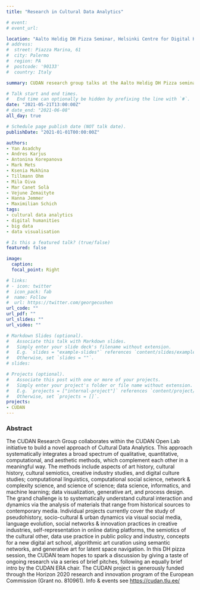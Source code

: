 ```yaml
---
title: "Research in Cultural Data Analytics"

# event: 
# event_url: 

location: "Aalto Heldig DH Pizza Seminar, Helsinki Centre for Digital Humanities, University of Helsinki, Finland"
# address:
#  street: Piazza Marina, 61
#  city: Palermo
#  region: PA
#  postcode: '90133'
#  country: Italy

summary: CUDAN research group talks at the Aalto Heldig DH Pizza seminar about research in Cultural Data Analytics.

# Talk start and end times.
#   End time can optionally be hidden by prefixing the line with `#`.
date: "2021-05-21T13:00:00Z"
# date_end: "2021-06-08"
all_day: true

# Schedule page publish date (NOT talk date).
publishDate: "2021-01-01T00:00:00Z"

authors: 
- Yan Asadchy
- Andres Karjus
- Antonina Korepanova
- Mark Mets
- Ksenia Mukhina
- Tillmann Ohm
- Mila Oiva
- Mar Canet Solà
- Vejune Zemaityte
- Hanna Jemmer
- Maximilian Schich
tags:
- cultural data analytics
- digital humanities
- big data
- data visualisation

# Is this a featured talk? (true/false)
featured: false

image:
  caption: 
  focal_point: Right

# links:
# - icon: twitter
#  icon_pack: fab
#  name: Follow
#  url: https://twitter.com/georgecushen
url_code: ""
url_pdf: ""
url_slides: ""
url_video: ""

# Markdown Slides (optional).
#   Associate this talk with Markdown slides.
#   Simply enter your slide deck's filename without extension.
#   E.g. `slides = "example-slides"` references `content/slides/example-slides.md`.
#   Otherwise, set `slides = ""`.
# slides:

# Projects (optional).
#   Associate this post with one or more of your projects.
#   Simply enter your project's folder or file name without extension.
#   E.g. `projects = ["internal-project"]` references `content/project/deep-learning/index.md`.
#   Otherwise, set `projects = []`.
projects:
- CUDAN
---
```


### Abstract

The CUDAN Research Group collaborates within the CUDAN Open Lab initiative to build a novel approach of Cultural Data Analytics. This approach systematically integrates a broad spectrum of qualitative, quantitative, computational, and aesthetic methods, which complement each other in a meaningful way. The methods include aspects of art history, cultural history, cultural semiotics, creative industry studies, and digital culture studies; computational linguistics, computational social science, network & complexity science, and science of science; data science, informatics, and machine learning; data visualization, generative art, and process design. The grand challenge is to systematically understand cultural interaction and dynamics via the analysis of materials that range from historical sources to contemporary media. Individual projects currently cover the study of pseudohistory, socio-cultural & urban dynamics via visual social media, language evolution, social networks & innovation practices in creative industries, self-representation in online dating platforms, the semiotics of the cultural other, data use practice in public policy and industry, concepts for a new digital art school, algorithmic art curation using semantic networks, and generative art for latent space navigation. In this DH pizza session, the CUDAN team hopes to spark a discussion by giving a taste of ongoing research via a series of brief pitches, following an equally brief intro by the CUDAN ERA chair. The CUDAN project is generously funded through the Horizon 2020 research and innovation program of the European Commission (Grant no. 810961). Info & events see https://cudan.tlu.ee/